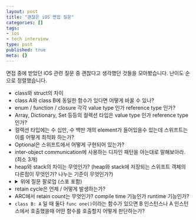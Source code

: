 ```yaml
---
layout: post
title: "괜찮은 iOS 면접 질문"
categories: []
tags:
- ios
- tech interview
type: post
published: true
meta: {}
---
```


면접 중에 받았던 iOS 관련 질문 중 괜찮다고 생각했던 것들을 모아봤습니다. 난이도 순으로 정렬했습니다.

- class와 struct의 차이
- class A와 class B에 동일한 함수가 있다면 어떻게 바꿀 수 있나?
- enum / function / closure 각각 value type 인가 reference type 인가?
- Array, Dictionary, Set 등등의 컬렉션 타입은 value type 인가 reference type 인가?
- 컬렉션 타입에는 수 십만, 수 백만 개의 element가 들어있을수 있는데 스위프트는 이를 어떻게 최적화 하는가?
- Optional은 스위프트에서 어떻게 구현되어 있는가?
- inter-object communication에 사용하는 디자인 패턴을 아는대로 말해보아라. (최소 3개)
- heap와 stack의 차이는 무엇인가? (heap와 stack에 저장되는 스위프트 객체의 다른점이 무엇인가? 나누는 기준이 무엇인가?)
- <details><summary>위에 질문 팔로업 (스포 포함)</summary>
    value type이 heap에 저장되는 경우는 언제인가?
  </details>
- retain cycle은 언제 / 어떻게 발생하는가?
- ARC에서 retain count는 무엇인가? compile time 기능인가 runtime 기능인가? 
- `class B: A` 일 때 둘다 `func one()`이라는 함수가 있으면 B 인스턴스나 A 인스턴스에서 호출했을때 어떤 함수를 호출할지 어떻게 판단하는가? 
